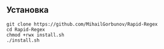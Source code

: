 
## Установка 
    git clone https://github.com/MihailGorbunov/Rapid-Regex
    cd Rapid-Regex
    chmod +rwx install.sh
    ./install.sh